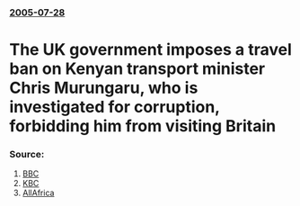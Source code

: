 ### [2005-07-28](/news/2005/07/28/index.md)

#  The UK government imposes a travel ban on Kenyan transport minister Chris Murungaru, who is investigated for corruption, forbidding him from visiting Britain  




### Source:

1. [BBC](http://news.bbc.co.uk/2/hi/africa/4723757.stm)
2. [KBC](http://www.kbc.co.ke/story.asp?ID=31368)
3. [AllAfrica](http://allafrica.com/stories/200507280258.html)
